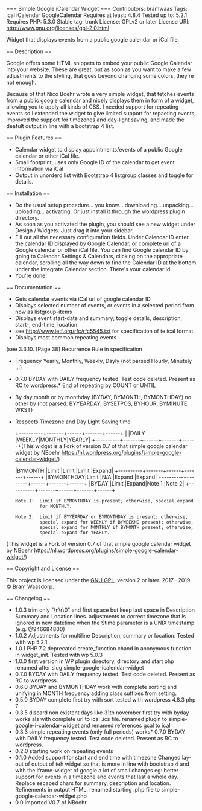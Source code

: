 === Simple Google iCalendar Widget ===
Contributors: bramwaas
Tags: ical iCalendar GoogleCalendar
Requires at least: 4.8.4
Tested up to: 5.2.1
Requires PHP: 5.3.0
Stable tag: trunk
License: GPLv2 or later
License URI: http://www.gnu.org/licenses/gpl-2.0.html
 
Widget that displays events from a public google calendar or iCal file.
 
== Description ==

Google offers some HTML snippets to embed your public Google Calendar into your website.
These are great, but as soon as you want to make a few adjustments to the styling,
that goes beyond changing some colors, they're not enough.

Because of that Nico Boehr wrote a very simple widget, that fetches events from a public google
calendar and nicely displays them in form of a widget, allowing you to apply all kinds of CSS.
I needed support for repeating events so I extended the widget to give limited support for repaeting
events, improved the support for timezones and day-light saving, and made the deafult output in line
with a bootstrap 4 list.

== Plugin Features ==

* Calendar widget to display appointments/events of a public Google calendar or other iCal file.
* Small footprint, uses only Google ID of the calendar to get event information via iCal
* Output in unorderd list with Bootstrap 4 listgroup classes and toggle for details.

== Installation ==
* Do the usual setup procedure... you know... downloading... unpacking... uploading... activating. 
Or just install it through the wordpress plugin directory.
* As soon as you activated the plugin, you should see a new widget under Design / Widgets.
Just drag it into your sidebar.
* Fill out all the necessary configuration fields.
 Under Calendar ID enter the calendar ID displayed by Google Calendar, or complete url of a
 Google calendar or other iCal file.
 You can find Google calendar ID by going to Calendar Settings & Calendars, clicking on the appropriate calendar, scrolling all the way down to
 find the Calendar ID at the bottom under the Integrate Calendar section. There's your calendar id.
* You're done!

== Documentation ==
* Gets calendar events via iCal url of google calendar ID
* Displays selected number of events, or events in a selected period from now as listgroup-items
* Displays event start-date and summary; toggle details, description, start-, end-time, location. 
*   see http://www.ietf.org/rfc/rfc5545.txt for specification of te ical format.
* Displays most common repeating events 

(see 3.3.10. [Page 38] Recurrence Rule in specification
* Frequency Yearly, Monthly, Weekly, Dayly (not parsed Hourly, Minutely ...)
* 0.7.0 BYDAY with DAILY frequency tested. Test code deleted. Present as RC to wordpress.* End of repeating by COUNT or UNTIL
* By day month or by monthday (BYDAY, BYMONTH, BYMONTHDAY) no other by
  (not parsed: BYYEARDAY, BYSETPOS, BYHOUR, BYMINUTE, WKST)
* Respects Timezone and Day Light Saving time 

   +----------+-------+------+-------+------+
   |          |DAILY  |WEEKLY|MONTHLY|YEARLY|
   +----------+-------+------+-------+------+(This widget is a Fork of version 0.7 of that simple google calendar widget by NBoehr
https://nl.wordpress.org/plugins/simple-google-calendar-widget/)
   
   |BYMONTH   |Limit  |Limit |Limit  |Expand|
   +----------+-------+------+-------+------+
   |BYMONTHDAY|Limit  |N/A   |Expand |Expand|
   +----------+-------+------+-------+------+
   |BYDAY     |Limit  |Expand|Note 1 |Note 2|
   +----------+-------+------+-------+------+
   
      Note 1:  Limit if BYMONTHDAY is present; otherwise, special expand
               for MONTHLY.

      Note 2:  Limit if BYYEARDAY or BYMONTHDAY is present; otherwise,
               special expand for WEEKLY if BYWEEKNO present; otherwise,
               special expand for MONTHLY if BYMONTH present; otherwise,
               special expand for YEARLY.

(This widget is a Fork of version 0.7 of that simple google calendar widget by NBoehr
https://nl.wordpress.org/plugins/simple-google-calendar-widget/)


== Copyright and License ==

This project is licensed under the [GNU GPL](http://www.gnu.org/licenses/old-licenses/gpl-2.0.html), version 2 or later.
2017&thinsp;&ndash;&thinsp;2019 &copy; [Bram Waasdorp](http://www.waasdorpsoekhan.nl).

== Changelog ==

* 1.0.3 trim only "\n\r\0" and first space but keep last space in Description Summary and Location lines.
        adjustments to correct timezone that is ignored in new datetime when the $time parameter is a UNIX timestamp (e.g. @946684800) 
* 1.0.2 Adjustments for multiline Description, summary or location. Tested with wp 5.2.1.
* 1.0.1 PHP 7.2 deprecated create_function chand in anonymous function in widget_init. Tested with wp 5.0.3
* 1.0.0 first version in WP plugin directory, directory and start php renamed after slug simple-google-icalendar-widget
* 0.7.0 BYDAY with DAILY frequency tested. Test code deleted. Present as RC to wordpress.
* 0.6.0 BYDAY and BYMONTHDAY work with complete sorting and unifying in MONTH frequency
        adding class suffixes from setting.
* 0.5.0 BYDAY complete first try with sort tested with wordpress 4.8.3 php 7
* 0.3.5 discard non existent days like 31th november first try with byday
		works als with complete url to ical .ics file.
		renamed plugin to simple-google-i-calendar-widget and 
		renamed references gcal to ical		
* 0.3.3 simple repeating events (only full periods) works* 0.7.0 BYDAY with DAILY frequency tested. Test code deleted. Present as RC to wordpress.
* 0.2.0 starting work on repeating events 
* 0.1.0 Added support for start and end time with timezone
		Changed lay-out of output of teh widget so that is more in line with bootstrap 4 and with the iframe-widget of google
		a lot of small changes eg: better support for events in a timezone and events that last a whole day. Replace escaped chars for summary,
		description and location. Refinements in output HTML.
		renamed starting .php file to simple-google-calendar-widget.php
* 0.0 imported V0.7 of NBoehr
